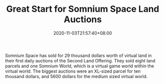 ﻿---
title: "Great Start for Somnium Space Land Auctions"
date: 2020-11-03T21:57:40+08:00
lastmod: 2020-11-03T16:45:40+08:00
draft: false
authors: ["Peggy"]
description: "Somnium Space has sold for 29 thousand dollars worth of virtual land in their first daily auctions of the Second Land Offering. They sold eight land parcels and one Somnium World, which is a virtual game world within the virtual world. The biggest auctions were an XL-sized parcel for ten thousand dollars, and 5600 dollars for the medium sized virtual world."
featuredImage: "great-start-for-somnium-space-land-auctions.png"
tags: ["Racing Games","Play to Earn"]
categories: ["news"]
news: ["Racing Games"]
weight: 
lightgallery: true
pinned: false
recommend: false
recommend1: false
---

Somnium Space has sold for 29 thousand dollars worth of virtual land in their first daily auctions of the Second Land Offering. They sold eight land parcels and one Somnium World, which is a virtual game world within the virtual world. The biggest auctions were an XL-sized parcel for ten thousand dollars, and 5600 dollars for the medium sized virtual world.

<!--more-->

